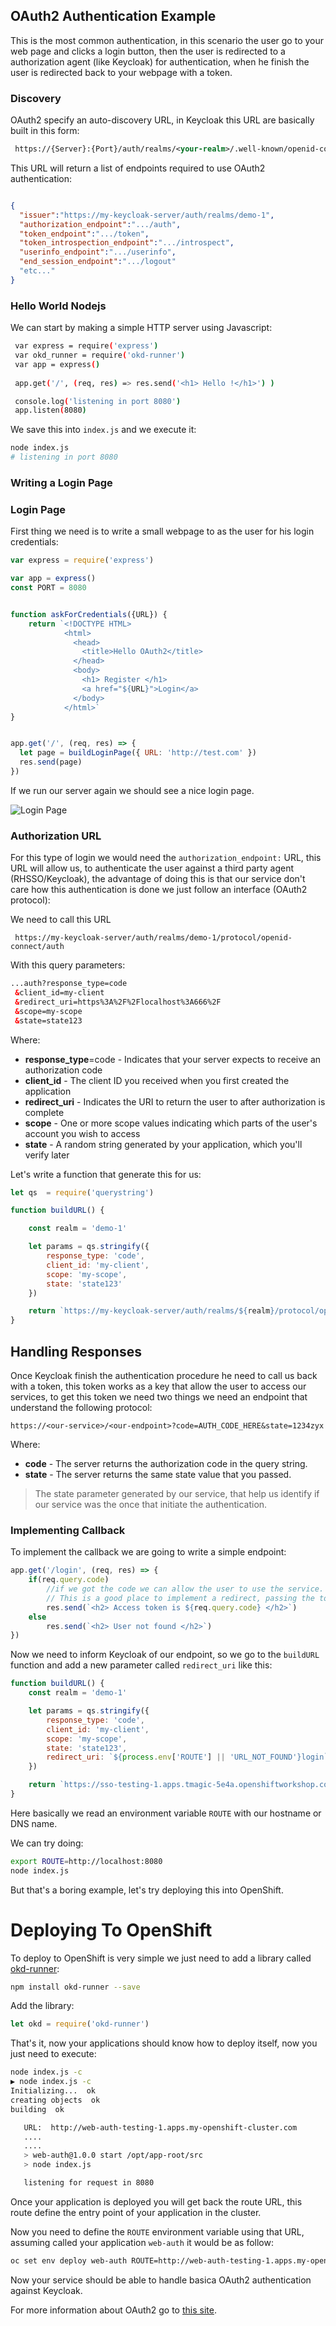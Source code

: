 ## OAuth2 Authentication Example

This is the most common authentication, in this scenario the user go to your web page and clicks a login button, then the user is redirected to a authorization agent (like Keycloak) for authentication, when he finish the user is redirected back to your webpage with a token.

### Discovery

OAuth2 specify an auto-discovery URL, in Keycloak this URL are basically built in this form:

```xml
 https://{Server}:{Port}/auth/realms/<your-realm>/.well-known/openid-configuration
```
This URL will return a list of endpoints required to use OAuth2 authentication:

```json

{
  "issuer":"https://my-keycloak-server/auth/realms/demo-1",
  "authorization_endpoint":".../auth",
  "token_endpoint":".../token",
  "token_introspection_endpoint":".../introspect",
  "userinfo_endpoint":".../userinfo",
  "end_session_endpoint":".../logout"
  "etc..."
}
```





### Hello World Nodejs

We can start by making a simple HTTP server using Javascript: 

```sh
 var express = require('express')
 var okd_runner = require('okd-runner')
 var app = express()
 
 app.get('/', (req, res) => res.send('<h1> Hello !</h1>') )

 console.log('listening in port 8080')
 app.listen(8080)
```

We save this into ``index.js`` and we execute it: 

```sh
node index.js
# listening in port 8080
```


### Writing a Login Page

### Login Page

First thing we need is to write a small webpage to as the user for his login credentials:  

```js
var express = require('express')

var app = express()
const PORT = 8080


function askForCredentials({URL}) {
    return `<!DOCTYPE HTML>
            <html>
              <head>
                <title>Hello OAuth2</title>
              </head>
              <body>
                <h1> Register </h1>
                <a href="${URL}">Login</a>
              </body>
            </html>`
}


app.get('/', (req, res) => {
  let page = buildLoginPage({ URL: 'http://test.com' })
  res.send(page)
})
```

If we run our server again we should see a nice login page. 

![Login Page](https://github.com/cesarvr/keycloak-examples/blob/master/web-ui/docs/login.png?raw=true)



### Authorization URL

For this type of login we would need the ``authorization_endpoint:`` URL, this URL will allow us, to authenticate the user against a third party agent (RHSSO/Keycloak), the advantage of doing this is that our service don't care how this authentication is done we just follow an interface (OAuth2 protocol):

We need to call this URL 

```
 https://my-keycloak-server/auth/realms/demo-1/protocol/openid-connect/auth
```

With this query parameters:

```xml
...auth?response_type=code
 &client_id=my-client
 &redirect_uri=https%3A%2F%2Flocalhost%3A666%2F
 &scope=my-scope
 &state=state123
```

Where:
- **response_type**=code - Indicates that your server expects to receive an authorization code
- **client_id** - The client ID you received when you first created the application
- **redirect_uri** - Indicates the URI to return the user to after authorization is complete
- **scope** - One or more scope values indicating which parts of the user's account you wish to access
- **state** - A random string generated by your application, which you'll verify later


Let's write a function that generate this for us:

```js
let qs  = require('querystring')

function buildURL() {

    const realm = 'demo-1'

    let params = qs.stringify({
        response_type: 'code',
        client_id: 'my-client',
        scope: 'my-scope',
        state: 'state123'
    })

    return `https://my-keycloak-server/auth/realms/${realm}/protocol/openid-connect/auth?${params}`
}
```



## Handling Responses

Once Keycloak finish the authentication procedure he need to call us back with a token, this token works as a key that allow the user to access our services, to get this token we need two things we need an endpoint that understand the following protocol:

```
https://<our-service>/<our-endpoint>?code=AUTH_CODE_HERE&state=1234zyx
```

Where:

- **code** - The server returns the authorization code in the query string.
- **state** - The server returns the same state value that you passed.

> The state parameter generated by our service, that help us identify if our service was the once that initiate the authentication.


### Implementing Callback

To implement the callback we are going to write a simple endpoint:


```js
app.get('/login', (req, res) => {
    if(req.query.code)
        //if we got the code we can allow the user to use the service.
        // This is a good place to implement a redirect, passing the token.  
        res.send(`<h2> Access token is ${req.query.code} </h2>`)
    else
        res.send(`<h2> User not found </h2>`)
})
```

Now we need to inform Keycloak of our endpoint, so we go to the ``buildURL`` function and add a new parameter called ``redirect_uri`` like this:


```js
function buildURL() {
    const realm = 'demo-1'

    let params = qs.stringify({
        response_type: 'code',
        client_id: 'my-client',
        scope: 'my-scope',
        state: 'state123',
        redirect_uri: `${process.env['ROUTE'] || 'URL_NOT_FOUND'}login`
    })

    return `https://sso-testing-1.apps.tmagic-5e4a.openshiftworkshop.com/auth/realms/${realm}/protocol/openid-connect/auth?${params}`
}
```

Here basically we read an environment variable ``ROUTE`` with our hostname or DNS name.

We can try doing:

```sh
export ROUTE=http://localhost:8080
node index.js
```

But that's a boring example, let's try deploying this into OpenShift.


# Deploying To OpenShift

To deploy to OpenShift is very simple we just need to add a library called [okd-runner](https://www.npmjs.com/package/okd-runner):

```sh
npm install okd-runner --save
```

Add the library:

```js
let okd = require('okd-runner')
```

That's it, now your applications should know how to deploy itself, now you just need to execute:

```sh
node index.js -c
▶ node index.js -c
Initializing...  ok
creating objects  ok
building  ok

   URL:  http://web-auth-testing-1.apps.my-openshift-cluster.com
   ....
   ....
   > web-auth@1.0.0 start /opt/app-root/src
   > node index.js

   listening for request in 8080
```

Once your application is deployed you will get back the route URL, this route define the entry point of your application in the cluster.

Now you need to define the ``ROUTE`` environment variable using that URL, assuming called your application ``web-auth`` it would be as follow:

```sh
oc set env deploy web-auth ROUTE=http://web-auth-testing-1.apps.my-openshift-cluster.com
```

Now your service should be able to handle basica OAuth2 authentication against Keycloak.



For more information about OAuth2 go to [this site](https://aaronparecki.com/oauth-2-simplified/).

